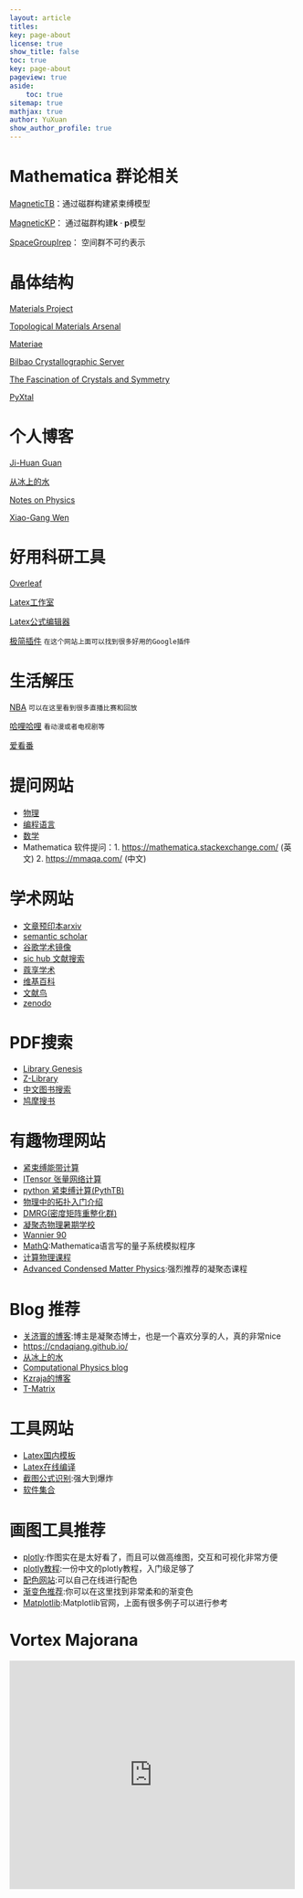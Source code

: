 ```yaml
---
layout: article
titles:
key: page-about
license: true
show_title: false
toc: true
key: page-about
pageview: true
aside:
    toc: true
sitemap: true
mathjax: true
author: YuXuan
show_author_profile: true
---
```

# Mathematica 群论相关
[MagneticTB](https://github.com/zhangzeyingvv/MagneticTB)：通过磁群构建紧束缚模型

[MagneticKP](https://github.com/zhangzeyingvv/MagneticKP)： 通过磁群构建$\mathbf{k}\cdot\mathbf{p}$模型

[SpaceGroupIrep](https://github.com/goodluck1982/SpaceGroupIrep)： 空间群不可约表示

# 晶体结构
[Materials Project](https://materialsproject.org/)

[Topological Materials Arsenal](https://ccmp.nju.edu.cn/)

[Materiae](http://materiae.iphy.ac.cn/#/)

[Bilbao Crystallographic Server](https://cryst.ehu.es/)

[The Fascination of Crystals and Symmetry](https://crystalsymmetry.wordpress.com/)

[PyXtal](https://pyxtal.readthedocs.io/en/latest/index.html)

# 个人博客

[Ji-Huan Guan](https://www.guanjihuan.com/)

[从冰上的水](https://zqw.ink/)

[Notes on Physics](https://phyx.readthedocs.io/en/latest/index.html)

[Xiao-Gang Wen](https://xgwen.mit.edu/)

# 好用科研工具
[Overleaf](https://www.overleaf.com/login)

[Latex工作室](https://www.latexstudio.net/)

[Latex公式编辑器](https://www.latexlive.com/home)

[极简插件](https://chrome.zzzmh.cn/index#ext)
`在这个网站上面可以找到很多好用的Google插件`

# 生活解压

[NBA](http://www.tiyutv.cc/)
`可以在这里看到很多直播比赛和回放`

[哈哩哈哩](http://halihali1.com/)
`看动漫或者电视剧等`

[爱看番](http://www.ikanfan.com/)

# 提问网站

- [物理]( https://physics.stackexchange.com/ )
- [编程语言](https://stackoverflow.com/ )
- [数学]( https://math.stackexchange.com/ )
- Mathematica 软件提问：1. https://mathematica.stackexchange.com/ (英文)   2. https://mmaqa.com/  (中文)

# 学术网站

- [文章预印本arxiv]( https://arxiv.org/ )
- [semantic scholar]( https://www.semanticscholar.org/ )
- [谷歌学术镜像]( https://ac.scmor.com/ )
- [sic hub 文献搜索]( http://www.6453.net/ )
- [蔻享学术]( https://www.koushare.com/ )
- [维基百科]( https://www.wikipedia.org/ )
- [文献鸟]( https://www.storkapp.me/main.php )
- [zenodo]( https://zenodo.org/ )

# PDF搜索

- [Library Genesis]( http://gen.lib.rus.ec/ )
- [Z-Library]( https://z-lib.org/ )
- [中文图书搜索]( http://www.toplinks.cc/s/ )
- [鸠摩搜书]( https://www.jiumodiary.com/ )

# 有趣物理网站

- [紧束缚能带计算]( http://lampx.tugraz.at/~hadley/ss1/bands/tbtable/tbtable.html )
- [ITensor 张量网络计算]( http://itensor.org/ )
- [python 紧束缚计算(PythTB)]( https://www.physics.rutgers.edu/pythtb/index.html )
- [物理中的拓扑入门介绍]( https://nbviewer.jupyter.org/url/topocondmat.org/notebooks/syllabus.ipynb )
- [DMRG(密度矩阵重整化群)]( https://www.tensors.net/j-dmrg )
- [凝聚态物理暑期学校]( https://www.cond-mat.de/events/ )
- [Wannier 90]( http://www.wannier.org/ )
- [MathQ](https://www.icmm.csic.es/sanjose/MathQ/MathQ.html ):Mathematica语言写的量子系统模拟程序
- [计算物理课程]( https://young.physics.ucsc.edu/115/ )
- [Advanced Condensed Matter Physics]( http://www-personal.umich.edu/~sunkai/teaching/Fall_2013/phys620.html ):强烈推荐的凝聚态课程

# Blog 推荐

- [关济寰的博客]( http://www.guanjihuan.com/ ):博主是凝聚态博士，也是一个喜欢分享的人，真的非常nice
- [ https://cndaqiang.github.io/ ]( https://cndaqiang.github.io/ )
- [从冰上的水]( https://zqw.ink/ )
- [ Computational Physics blog ]( https://compphys.go.ro/ )
- [Kzraja的博客]( http://blog.czarja.tk/ )
- [T-Matrix]( https://www.giss.nasa.gov/staff/mmishchenko/t_matrix.html )

# 工具网站

- [Latex国内模板]( https://www.latexstudio.net/ )
- [Latex在线编译]( https://www.overleaf.com/login? )
- [截图公式识别]( https://www.latexlive.com/## ):强大到爆炸
- [软件集合]( https://www.ssdax.com/ )

# 画图工具推荐

- [plotly]( https://plotly.com/python/ ):作图实在是太好看了，而且可以做高维图，交互和可视化非常方便
- [plotly教程]( https://www.cnblogs.com/traditional/p/12505154.html ):一份中文的plotly教程，入门级足够了
- [配色网站]( http://www.peise.net/tools/web/ ):可以自己在线进行配色
- [渐变色推荐]( https://uigradients.com/#Passion ):你可以在这里找到非常柔和的渐变色
- [Matplotlib](https://matplotlib.org/stable/index.html):Matplotlib官网，上面有很多例子可以进行参考


# Vortex Majorana

<iframe width="500" height="400" src="https://www.youtube.com/embed/6GubevjWzXI" title="Ziqiang Wang - Quantum Anomalous Vortex and Vortex Majorana Zero Mode in FeSC" frameborder="0" allow="accelerometer; autoplay; clipboard-write; encrypted-media; gyroscope; picture-in-picture" allowfullscreen></iframe>



<!-- <div>{%- include extensions/netease-cloud-music.html id='413812448' -%}</div>
<div>{%- include extensions/netease-cloud-music.html id='500132554' -%}</div>

<div>{%- include extensions/slideshare.html id='u9L9zDsqEWNKE1' -%}</div>

<p><iframe src="//player.bilibili.com/player.html?aid=201792962&bvid=BV1Ah411o72A&cid=226367619&page=1" frameborder="no" scrolling="no" width="95%" height="600"> </iframe></p> -->